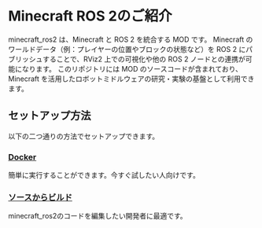 # Minecraft ROS 2のご紹介

minecraft_ros2 は、Minecraft と ROS 2 を統合する MOD です。
Minecraft のワールドデータ（例：プレイヤーの位置やブロックの状態など）を ROS 2 にパブリッシュすることで、RViz2 上での可視化や他の ROS 2 ノードとの連携が可能になります。
このリポジトリには MOD のソースコードが含まれており、Minecraft を活用したロボットミドルウェアの研究・実験の基盤として利用できます。

## セットアップ方法

以下の二つ通りの方法でセットアップできます。

### [Docker](/jp/documentation/install_docker)
簡単に実行することができます。今すぐ試したい人向けです。

### [ソースからビルド](/jp/documentation/install_source)
minecraft_ros2のコードを編集したい開発者に最適です。